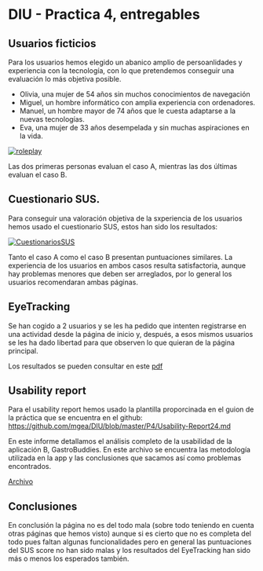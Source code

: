 # DIU - Practica 4, entregables


 ## Usuarios ficticios
 

Para los usuarios hemos elegido un abanico amplio de persoanlidades y experiencia con la tecnología, con lo que pretendemos conseguir una evaluación lo más objetiva posible.

- Olivia, una mujer de 54 años sin muchos conocimientos de navegación
- Miguel, un hombre informático con amplia experiencia con ordenadores.
- Manuel, un hombre mayor de 74 años que le cuesta adaptarse a la nuevas tecnologías.
- Eva, una mujer de 33 años desempelada y sin muchas aspiraciones en la vida.
  

[![roleplay](https://github.com/benipr14/DIU.Los_Humildes/assets/127837014/b9ad2518-e31a-4674-aa1e-de0717b830e1)](https://github.com/benipr14/DIU.Los_Humildes/assets/127837014/b9ad2518-e31a-4674-aa1e-de0717b830e1)
 
 Las dos primeras personas evaluan el caso A, mientras las dos últimas evaluan el caso B.
 
## Cuestionario SUS.

Para conseguir una valoración objetiva de la sxperiencia de los usuarios hemos usado el cuestionario SUS, estos han sido los resultados:


[![CuestionariosSUS](https://github.com/benipr14/DIU.Los_Humildes/assets/127837014/0a1cf940-7fb6-485f-aa55-272d2ece548b)](https://github.com/benipr14/DIU.Los_Humildes/assets/127837014/0a1cf940-7fb6-485f-aa55-272d2ece548b)


Tanto el caso A como el caso B presentan puntuaciones similares. La experiencia de los usuarios en ambos casos resulta satisfactoria, aunque hay problemas menores que deben ser arreglados, por lo general los usuarios recomendaran ambas páginas.

## EyeTracking

Se han cogido a 2 usuarios y se les ha pedido que intenten registrarse en una actividad desde la página de inicio y, después, a esos mismos usuarios se les ha dado libertad para que observen lo que quieran de la página principal.

Los resultados se pueden consultar en este [pdf](https://github.com/benipr14/DIU.Los_Humildes/blob/master/P4/Eye%20Tracking.pdf)

## Usability report
Para el usability report hemos usado la plantilla proporcinada en el guion de la práctica que se encuentra en el github:  https://github.com/mgea/DIU/blob/master/P4/Usability-Report24.md

En este informe detallamos el análisis completo de la usabilidad de la aplicación B, GastroBuddies. En este archivo se encuentra las metodología utilizada en la app y las conclusiones que sacamos así como problemas encontrados.

[Archivo](https://github.com/benipr14/DIU.Los_Humildes/blob/master/P4/Usability%20Report.md)

## Conclusiones

En conclusión la página no es del todo mala (sobre todo teniendo en cuenta otras páginas que hemos visto) aunque si es cierto que no es completa del todo pues faltan algunas funcionalidades pero en general las puntuaciones del SUS score no han sido malas y los resultados del EyeTracking han sido más o menos los esperados también.
